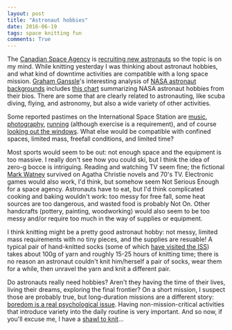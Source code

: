 ```yaml
---
layout: post
title: "Astronaut hobbies"
date: 2016-06-19
tags: space knitting fun
comments: True
---
```


The [Canadian Space Agency](http://www.asc-csa.gc.ca/eng/) is 
[recruiting new astronauts](http://www.asc-csa.gc.ca/eng/astronauts/how-to-become-an-astronaut/requirements-and-conditions.asp) so the topic is on my mind. 
While knitting yesterday I was thinking about astronaut hobbies, and what kind of downtime activities are compatible with a long space mission. 
[Graham Ganssle](https://gra.m-gan.sl/)'s interesting analysis of [NASA astronaut backgrounds](https://github.com/gganssle/astroBio) includes 
[this chart](https://github.com/gganssle/astroBio/blob/master/figs/hob.png) summarizing NASA astronaut hobbies from their bios. 
There are some that are clearly related to astronauting, like scuba diving, flying, and astronomy, but also a wide variety of other activities.

Some reported pastimes on the International Space Station are [music](http://science.nasa.gov/science-news/science-at-nasa/2003/04sep_music/), 
[photography](http://eol.jsc.nasa.gov/), [running](http://www.space.com/3702-nasa-astronaut-completes-boston-marathon-space.html) (although
exercise is a requirement), and of course [looking out the windows](http://thekidshouldseethis.com/post/earth-observations-astronauts-search-for-cities-from-iss-cupola).
What else would be compatible with confined spaces, limited mass, freefall conditions, and limited time?

Most sports would seem to be out: not enough space and the equipment is too massive. I really don't see how you could ski, but
I think the idea of zero-g bocce is intriguing. Reading and watching TV seem fine; the fictional 
[Mark Watney](http://arstechnica.com/science/2014/11/stuck-on-mars-with-nothing-but-disco-ars-talks-with-the-martians-andy-weir/) survived on Agatha Christie novels and 70's TV.
Electronic games would also work, I'd think, but somehow seem Not Serious Enough for a space agency. Astronauts have to eat, but I'd think
complicated cooking and baking wouldn't work: too messy for free fall, some heat sources are too dangerous, and wasted food is probably Not On. 
Other handcrafts (pottery, painting, woodworking) would also seem to be too messy and/or require too much in the way of supplies or equipment. 

I think knitting might be a pretty good astronaut hobby: not messy, limited mass requirements with no tiny pieces, and the supplies are resuable! 
A typical pair of hand-knitted socks (some of which [have visited the ISS](http://www.northkitsapherald.com/news/215265771.html)) 
takes about 100g of yarn and roughly 15-25 hours of knitting time;
there is no reason an astronaut couldn't knit him/herself a pair of socks, wear them for a while, then unravel the yarn and knit a different pair.

Do astronauts really need hobbies? Aren't they having the time of their lives, living their dreams, exploring the final frontier? 
On a short mission, I suspect those are probably true, but long-duration missions are a different story:
[boredom is a real psychological issue](http://www.npr.org/2016/03/14/470416797/even-astronauts-get-the-blues-or-why-boredom-drives-us-nuts).
Having non-mission-critical activities that introduce variety into the daily routine is very important. And so now, if you'll excuse me, I have
a [shawl to knit](http://www.twistcollective.com/collection/component/content/article/104-winter-2012-patterns/1294-celestarium-by-audry-nicklin)...